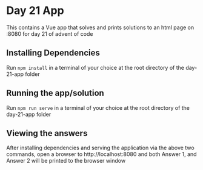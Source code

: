 # Day 21 App

This contains a Vue app that solves and prints solutions to an html page on :8080 for day 21 of advent of code

## Installing Dependencies

Run `npm install` in a terminal of your choice at the root directory of the day-21-app folder

## Running the app/solution

Run `npm run serve` in a terminal of your choice at the root directory of the day-21-app folder

## Viewing the answers

After installing dependencies and serving the application via the above two commands, open a browser to http://localhost:8080 and both Answer 1, and Answer 2 will be printed to the browser window
